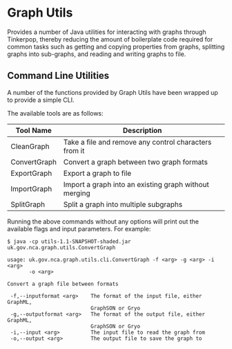 # Graph Utils

Provides a number of Java utilities for interacting with graphs through Tinkerpop,
thereby reducing the amount of boilerplate code required for common tasks such as
getting and copying properties from graphs, splitting graphs into sub-graphs, and
reading and writing graphs to file.

## Command Line Utilities

A number of the functions provided by Graph Utils have been wrapped up to provide
a simple CLI.

The available tools are as follows:

| Tool Name | Description |
| --- | --- |
| CleanGraph | Take a file and remove any control characters from it |
| ConvertGraph | Convert a graph between two graph formats |
| ExportGraph | Export a graph to file |
| ImportGraph | Import a graph into an existing graph without merging |
| SplitGraph | Split a graph into multiple subgraphs |

Running the above commands without any options will print out the available flags
and input parameters. For example:

    $ java -cp utils-1.1-SNAPSHOT-shaded.jar uk.gov.nca.graph.utils.ConvertGraph
    
    usage: uk.gov.nca.graph.utils.cli.ConvertGraph -f <arg> -g <arg> -i <arg>
           -o <arg>
    
    Convert a graph file between formats
    
     -f,--inputformat <arg>    The format of the input file, either GraphML,
                               GraphSON or Gryo
     -g,--outputformat <arg>   The format of the output file, either GraphML,
                               GraphSON or Gryo
     -i,--input <arg>          The input file to read the graph from
     -o,--output <arg>         The output file to save the graph to
